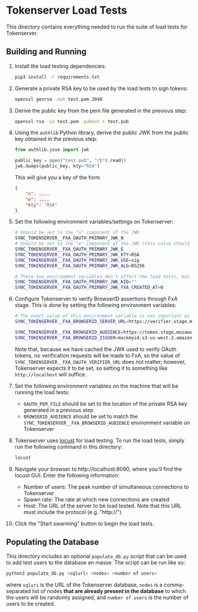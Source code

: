 # Tokenserver Load Tests

This directory contains everything needed to run the suite of load tests for Tokenserver.

## Building and Running
1. Install the load testing dependencies:
    ```sh
    pip3 install -r requirements.txt
    ```
2. Generate a private RSA key to be used by the load tests to sign tokens:
    ```sh
    openssl genrsa -out test.pem 2048
    ```
3. Derive the public key from the pem file generated in the previous step:
    ```sh
    openssl rsa -in test.pem -pubout > test.pub
    ```
4. Using the `authlib` Python library, derive the public JWK from the public key obtained in the previous step:
    ```python
    from authlib.jose import jwk

    public_key = open("test.pub", "rb").read()
    jwk.dumps(public_key, kty="RSA")
    ```
    This will give you a key of the form
    ```json
    {
        "n": ...,
        "e": ...,
        "kty": "RSA"
    }
    ```
5. Set the following environment variables/settings on Tokenserver:
    ```sh
    # Should be set to the "n" component of the JWK
    SYNC_TOKENSERVER__FXA_OAUTH_PRIMARY_JWK_N
    # Should be set to the "e" component of the JWK (this value should almost always be "AQAB")
    SYNC_TOKENSERVER__FXA_OAUTH_PRIMARY_JWK_E
    SYNC_TOKENSERVER__FXA_OAUTH_PRIMARY_JWK_KTY=RSA
    SYNC_TOKENSERVER__FXA_OAUTH_PRIMARY_JWK_USE=sig
    SYNC_TOKENSERVER__FXA_OAUTH_PRIMARY_JWK_ALG=RS256

    # These two environment variables don't affect the load tests, but they need to be set:
    SYNC_TOKENSERVER__FXA_OAUTH_PRIMARY_JWK_KID=""
    SYNC_TOKENSERVER__FXA_OAUTH_PRIMARY_JWK_FXA_CREATED_AT=0
    ```
6. Configure Tokenserver to verify BrowserID assertions through FxA stage. This is done by setting the following environment variables:
    ```sh
    # The exact value of this environment variable is not important as long as it matches the `BROWSERID_AUDIENCE` environment variable set on the machine running the load tests, as described below
    SYNC_TOKENSERVER__FXA_BROWSERID_SERVER_URL=https://verifier.stage.mozaws.net/v2

    SYNC_TOKENSERVER__FXA_BROWSERID_AUDIENCE=https://token.stage.mozaws.net
    SYNC_TOKENSERVER__FXA_BROWSERID_ISSUER=mockmyid.s3-us-west-2.amazonaws.com
    ```
    Note that, because we have cached the JWK used to verify OAuth tokens, no verification requests will be made to FxA, so the value of `SYNC_TOKENSERVER__FXA_OAUTH_VERIFIER_URL` does not matter; however, Tokenserver expects it to be set, so setting it to something like `http://localhost` will suffice.
7. Set the following environment variables on the machine that will be running the load tests:
    * `OAUTH_PEM_FILE` should be set to the location of the private RSA key generated in a previous step
    * `BROWSERID_AUDIENCE` should be set to match the `SYNC_TOKENSERVER__FXA_BROWSERID_AUDIENCE` environment variable on Tokenserver
8. Tokenserver uses [locust](https://locust.io/) for load testing. To run the load tests, simply run the following command in this directory:
    ```sh
    locust
    ```
9. Navigate your browser to http://localhost:8090, where you'll find the locust GUI. Enter the following information:
    * Number of users: The peak number of simultaneous connections to Tokenserver
    * Spawn rate: The rate at which new connections are created
    * Host: The URL of the server to be load tested. Note that this URL must include the protocol (e.g. "http://").

10. Click the "Start swarming" button to begin the load tests.

## Populating the Database
This directory includes an optional `populate_db.py` script that can be used to add test users to the database en masse. The script can be run like so:
```sh
python3 populate_db.py <sqlurl> <nodes> <number of users>
```
where `sqluri` is the URL of the Tokenserver database, `nodes` is a comma-separated list of nodes **that are already present in the database** to which the users will be randomly assigned, and `number of users` is the number of users to be created. 
